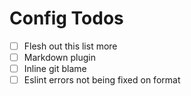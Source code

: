 # Config Todos

- [ ] Flesh out this list more
- [ ] Markdown plugin
- [ ] Inline git blame
- [ ] Eslint errors not being fixed on format
